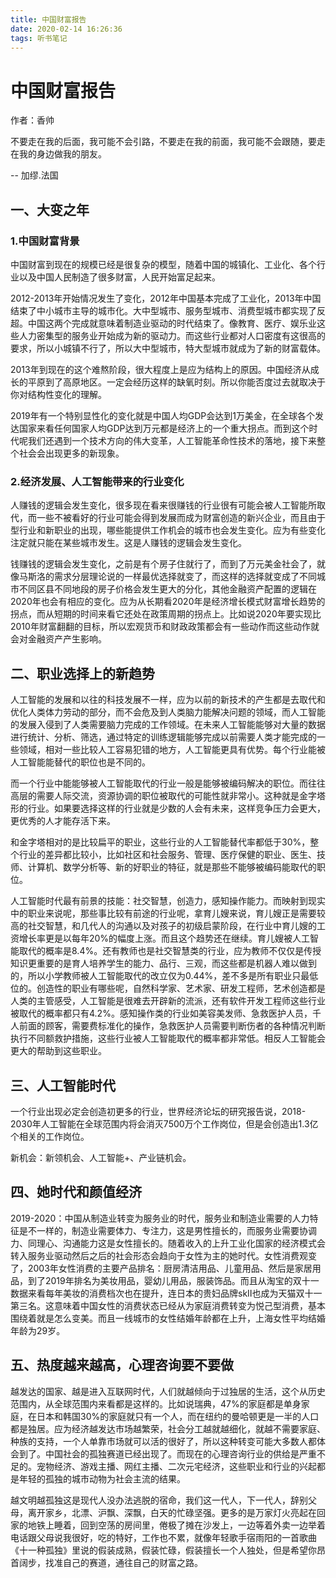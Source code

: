 ```yaml
---
title: 中国财富报告
date: 2020-02-14 16:26:36
tags: 听书笔记
---
```


# 中国财富报告

作者：香帅

不要走在我的后面，我可能不会引路，不要走在我的前面，我可能不会跟随，要走在我的身边做我的朋友。

-- 加缪.法国

## 一、大变之年	

### 1.中国财富背景
中国财富到现在的规模已经是很复杂的模型，随着中国的城镇化、工业化、各个行业以及中国人民制造了很多财富，人民开始富足起来。

2012-2013年开始情况发生了变化，2012年中国基本完成了工业化，2013年中国结束了中小城市主导的城市化。大中型城市、服务型城市、消费型城市都实现了反超。中国这两个完成就意味着制造业驱动的时代结束了。像教育、医疗、娱乐业这些人力密集型的服务业开始成为新的驱动力。而这些行业都对人口密度有这很高的要求，所以小城镇不行了，所以大中型城市，特大型城市就成为了新的财富载体。

2013年到现在的这个难熬阶段，很大程度上是应为结构上的原因。中国经济从成长的平原到了高原地区。一定会经历这样的缺氧时刻。所以你能否度过去就取决于你对结构性变化的理解。

2019年有一个特别显性化的变化就是中国人均GDP会达到1万美金，在全球各个发达国家来看任何国家人均GDP达到万元都是经济上的一个重大拐点。而到这个时代呢我们还遇到一个技术方向的伟大变革，人工智能革命性技术的落地，接下来整个社会会出现更多的新现象。

### 2.经济发展、人工智能带来的行业变化
人赚钱的逻辑会发生变化，很多现在看来很赚钱的行业很有可能会被人工智能所取代，而一些不被看好的行业可能会得到发展而成为财富创造的新兴企业，而且由于型行业和新职业的出现，哪些能提供工作机会的城市也会发生变化。应为有些变化注定就只能在某些城市发生。这是人赚钱的逻辑会发生变化。

钱赚钱的逻辑会发生变化，之前是有个房子住就行了，而到了万元美金社会了，就像马斯洛的需求分层理论说的一样最优选择就变了，而这样的选择就变成了不同城市不同区县不同地段的房子价格会发生更大的分化，其他金融资产配置的逻辑在2020年也会有相应的变化。应为从长期看2020年是经济增长模式财富增长趋势的拐点，而从短期的时间来看它还处在政策周期的拐点上。比如说2020年要实现比2010年财富翻翻的目标，所以宏观货币和财政政策都会有一些动作而这些动作就会对金融资产产生影响。

## 二、职业选择上的新趋势

人工智能的发展和以往的科技发展不一样，应为以前的新技术的产生都是去取代和优化人类体力劳动的部分，而不会危及到人类脑力能解决问题的领域，而人工智能的发展入侵到了人类需要脑力完成的工作领域。在未来人工智能能够对大量的数据进行统计、分析、筛选，通过特定的训练逻辑能够完成以前需要人类才能完成的一些领域，相对一些比较人工容易犯错的地方，人工智能更具有优势。每个行业能被人工智能能替代的职位也是不同的。

而一个行业中能能够被人工智能取代的行业一般是能够被编码解决的职位。而往往高层的需要人际交流，资源协调的职位被取代的可能性就非常小。这种就是金字塔形的行业。如果要选择这样的行业就是少数的人会有未来，这样竞争压力会更大，更优秀的人才能存活下来。


和金字塔相对的是比较扁平的职业，这些行业的人工智能替代率都低于30%，整个行业的差异都比较小，比如社区和社会服务、管理、医疗保健的职业、医生、技师、计算机、数学分析等、新的好职业的特征，就是那些不能够被编码能取代的职位。 

人工智能时代最有前景的技能：社交智慧，创造力，感知操作能力。而映射到现实中的职业来说呢，那些事比较有前途的行业呢，拿育儿嫂来说，育儿嫂正是需要较高的社交智慧，和几代人的沟通以及对孩子的初级启蒙阶段，在行业中育儿嫂的工资增长率更是以每年20%的幅度上涨。而且这个趋势还在继续。育儿嫂被人工智能取代的概率是8.4%。还有教师也是社交智慧类的行业，应为教师不仅仅是传授知识更重要的是育人培养学生的能力、品行、三观，而这些都是机器人难以做到的，所以小学教师被人工智能取代的改立仅为0.44%，差不多是所有职业只最低位的。创造性的职业有哪些呢，自然科学家、艺术家、研发工程师，艺术创造都是人类的主管感受，人工智能是很难去开辟新的流派，还有软件开发工程师这些行业被取代的概率都只有4.2%。感知操作类的行业如美容美发师、急救医护人员，千人前面的顾客，需要费标准化的操作，急救医护人员需要判断伤者的各种情况判断执行不同额救护措施，这些行业被人工智能取代的概率都非常低。相反人工智能会更大的帮助到这些职业。

## 三、人工智能时代

一个行业出现必定会创造初更多的行业，世界经济论坛的研究报告说，2018-2030年人工智能在全球范围内将会消灭7500万个工作岗位，但是会创造出1.3亿个相关的工作岗位。

新机会：新领机会、人工智能+、产业链机会。

## 四、她时代和颜值经济

2019-2020：中国从制造业转变为服务业的时代，服务业和制造业需要的人力特征是不一样的，制造业需要体力、专注力，这是男性擅长的，而服务业需要协调力、同理心、沟通能力这是女性擅长的。随着收入的上升工业化国家的经济模式会转入服务业驱动然后之后的社会形态会趋向于女性为主的她时代。女性消费观变了，2003年女性消费的主要产品排名：厨房清洁用品、儿童用品、然后是家居用品，到了2019年排名为美妆用品，婴幼儿用品，服装饰品。而且从淘宝的双十一数据来看每年美妆的消费档次也在提升，连日本的贵妇品牌skⅡ也成为天猫双十一第三名。这意味着中国女性的消费状态已经从为家庭消费转变为悦己型消费，基本围绕着就是怎么变美。而且一线城市的女性结婚年龄都在上升，上海女性平均结婚年龄为29岁。

## 五、热度越来越高，心理咨询要不要做

越发达的国家、越是进入互联网时代，人们就越倾向于过独居的生活，这个从历史范围内，从全球范围内来看都是这样的。比如说瑞典，47%的家庭都是单身家庭，在日本和韩国30%的家庭就只有一个人，而在纽约的曼哈顿更是一半的人口都是独居。应为经济越发达市场越繁荣，社会分工越就越细化，就越不需要家庭、种族的支持，一个人单靠市场就可以活的很好了，所以这种转变可能大多数人都体会到了。中国社会的孤独赛道已经出现了。而现在的心理咨询行业的供给是严重不足的。宠物经济、游戏主播、网红主播、二次元宅经济，这些职业和行业的兴起都是年轻的孤独的城市动物为社会主流的结果。

越文明越孤独这是现代人没办法逃脱的宿命，我们这一代人，下一代人，辞别父母，离开家乡，北漂、沪飘、深飘，白天的忙碌坚强。更多的是万家灯火亮起在回家的地铁上睡着，回到空荡的房间里，倦极了摊在沙发上，一边等着外卖一边举着电话跟父母说我很好，吃的特好，工作也不累，就像年轻歌手宿雨阳的一首歌曲《十一种孤独》里说的假装成熟，假装忙碌，假装擅长一个人独处，但是希望你昂首阔步，找准自己的赛道，通往自己的财富之路。







